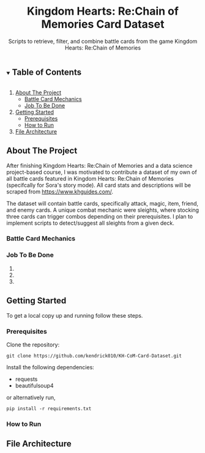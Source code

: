 <!------------------------------------------ TITLE BLOCK --------------------------------------------------------------->
<h1 align="center"> Kingdom Hearts: Re:Chain of Memories Card Dataset </h1>

<p align="center">
  Scripts to retrieve, filter, and combine battle cards from the game Kingdom Hearts: Re:Chain of Memories
</p>


<!------------------------------------------ TABLE OF CONTENTS ---------------------------------------------------------->
<details open="open">
  <summary><h2 style="display: inline-block"> Table of Contents </h2></summary>
  <ol>
    <li>
      <a href="#about-the-project"> About The Project </a>
      <ul>
        <li><a href="#battle-card-mechanics"> Battle Card Mechanics </a></li>
        <li><a href="#job-to-be-done"> Job To Be Done </a></li>
      </ul>
    </li>
    <li>
      <a href="#getting-started"> Getting Started </a>
      <ul>
        <li><a href="#prerequisites"> Prerequisites </a></li>
        <li><a href="#how-to-run"> How to Run </a></li>
      </ul>
    </li>
    <li><a href="#file-architecture"> File Architecture </a></li>
  </ol>
</details>


<!------------------------------------------ About The Project ---------------------------------------------------------->
## About The Project

After finishing Kingdom Hearts: Re:Chain of Memories and a data science project-based course, I was motivated to contribute a
dataset of my own of all battle cards featured in Kingdom Hearts: Re:Chain of Memories (specifcally for Sora's story mode). All card
stats and descriptions will be scraped from https://www.khguides.com/.

The dataset will contain battle cards, specifically attack, magic, item, friend, and enemy cards. A unique combat mechanic 
were sleights, where stocking three cards can trigger combos depending on their prerequisites. I plan to implement scripts to 
detect/suggest all sleights from a given deck.

### Battle Card Mechanics

### Job To Be Done
1.
2.
3.


<!------------------------------------------ Getting Started ---------------------------------------------------------->
## Getting Started
To get a local copy up and running follow these steps.

### Prerequisites
Clone the repository:
```
git clone https://github.com/kendrick010/KH-CoM-Card-Dataset.git
```

Install the following dependencies:
* requests
* beautifulsoup4

or alternatively run,
```
pip install -r requirements.txt
```

### How to Run

<!------------------------------------------ File Architecture  ---------------------------------------------------------->
## File Architecture
